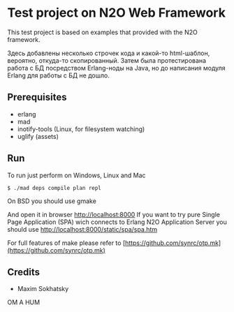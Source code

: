 Test project on N2O Web Framework
=================================

This test project is based on examples that provided with the N2O framework.

Здесь добавлены несколько строчек кода и какой-то html-шаблон, вероятно, откуда-то скопированный.
Затем была протестирована работа с БД посредством Erlang-ноды на Java, но до написания модуля Erlang для работы с БД не дошло.

Prerequisites
-------------

* erlang
* mad
* inotify-tools (Linux, for filesystem watching)
* uglify (assets)

Run
---

To run just perform on Windows, Linux and Mac

    $ ./mad deps compile plan repl

On BSD you should use gmake

And open it in browser [http://localhost:8000](http://localhost:8000)
If you want to try pure Single Page Application (SPA) wich
connects to Erlang N2O Application Server you should use
[http://localhost:8000/static/spa/spa.htm](http://localhost:8000/static/spa/spa.htm)

For full features of make please refer to [https://github.com/synrc/otp.mk](https://github.com/synrc/otp.mk)

Credits
-------

* Maxim Sokhatsky

OM A HUM
